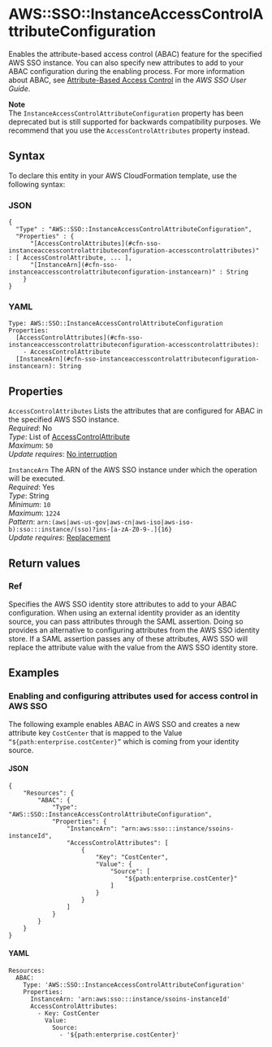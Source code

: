 # AWS::SSO::InstanceAccessControlAttributeConfiguration<a name="aws-resource-sso-instanceaccesscontrolattributeconfiguration"></a>

Enables the attribute\-based access control \(ABAC\) feature for the specified AWS SSO instance\. You can also specify new attributes to add to your ABAC configuration during the enabling process\. For more information about ABAC, see [Attribute\-Based Access Control](https://docs.aws.amazon.com/singlesignon/latest/userguide/abac.html) in the *AWS SSO User Guide*\.

**Note**  
The `InstanceAccessControlAttributeConfiguration` property has been deprecated but is still supported for backwards compatibility purposes\. We recommend that you use the `AccessControlAttributes` property instead\.

## Syntax<a name="aws-resource-sso-instanceaccesscontrolattributeconfiguration-syntax"></a>

To declare this entity in your AWS CloudFormation template, use the following syntax:

### JSON<a name="aws-resource-sso-instanceaccesscontrolattributeconfiguration-syntax.json"></a>

```
{
  "Type" : "AWS::SSO::InstanceAccessControlAttributeConfiguration",
  "Properties" : {
      "[AccessControlAttributes](#cfn-sso-instanceaccesscontrolattributeconfiguration-accesscontrolattributes)" : [ AccessControlAttribute, ... ],
      "[InstanceArn](#cfn-sso-instanceaccesscontrolattributeconfiguration-instancearn)" : String
    }
}
```

### YAML<a name="aws-resource-sso-instanceaccesscontrolattributeconfiguration-syntax.yaml"></a>

```
Type: AWS::SSO::InstanceAccessControlAttributeConfiguration
Properties: 
  [AccessControlAttributes](#cfn-sso-instanceaccesscontrolattributeconfiguration-accesscontrolattributes): 
    - AccessControlAttribute
  [InstanceArn](#cfn-sso-instanceaccesscontrolattributeconfiguration-instancearn): String
```

## Properties<a name="aws-resource-sso-instanceaccesscontrolattributeconfiguration-properties"></a>

`AccessControlAttributes`  <a name="cfn-sso-instanceaccesscontrolattributeconfiguration-accesscontrolattributes"></a>
Lists the attributes that are configured for ABAC in the specified AWS SSO instance\.  
*Required*: No  
*Type*: List of [AccessControlAttribute](aws-properties-sso-instanceaccesscontrolattributeconfiguration-accesscontrolattribute.md)  
*Maximum*: `50`  
*Update requires*: [No interruption](https://docs.aws.amazon.com/AWSCloudFormation/latest/UserGuide/using-cfn-updating-stacks-update-behaviors.html#update-no-interrupt)

`InstanceArn`  <a name="cfn-sso-instanceaccesscontrolattributeconfiguration-instancearn"></a>
The ARN of the AWS SSO instance under which the operation will be executed\.  
*Required*: Yes  
*Type*: String  
*Minimum*: `10`  
*Maximum*: `1224`  
*Pattern*: `arn:(aws|aws-us-gov|aws-cn|aws-iso|aws-iso-b):sso:::instance/(sso)?ins-[a-zA-Z0-9-.]{16}`  
*Update requires*: [Replacement](https://docs.aws.amazon.com/AWSCloudFormation/latest/UserGuide/using-cfn-updating-stacks-update-behaviors.html#update-replacement)

## Return values<a name="aws-resource-sso-instanceaccesscontrolattributeconfiguration-return-values"></a>

### Ref<a name="aws-resource-sso-instanceaccesscontrolattributeconfiguration-return-values-ref"></a>

Specifies the AWS SSO identity store attributes to add to your ABAC configuration\. When using an external identity provider as an identity source, you can pass attributes through the SAML assertion\. Doing so provides an alternative to configuring attributes from the AWS SSO identity store\. If a SAML assertion passes any of these attributes, AWS SSO will replace the attribute value with the value from the AWS SSO identity store\.

## Examples<a name="aws-resource-sso-instanceaccesscontrolattributeconfiguration--examples"></a>



### Enabling and configuring attributes used for access control in AWS SSO<a name="aws-resource-sso-instanceaccesscontrolattributeconfiguration--examples--Enabling_and_configuring_attributes_used_for_access_control_in_"></a>

The following example enables ABAC in AWS SSO and creates a new attribute key `CostCenter` that is mapped to the Value `“${path:enterprise.costCenter}”` which is coming from your identity source\.

#### JSON<a name="aws-resource-sso-instanceaccesscontrolattributeconfiguration--examples--Enabling_and_configuring_attributes_used_for_access_control_in_--json"></a>

```
{
    "Resources": {
        "ABAC": {
            "Type": "AWS::SSO::InstanceAccessControlAttributeConfiguration",
            "Properties": {
                "InstanceArn": "arn:aws:sso:::instance/ssoins-instanceId",
                "AccessControlAttributes": [
                    {
                        "Key": "CostCenter",
                        "Value": {
                            "Source": [
                                "${path:enterprise.costCenter}"
                            ]
                        }
                    }
                ]
            }
        }
    }
}
```

#### YAML<a name="aws-resource-sso-instanceaccesscontrolattributeconfiguration--examples--Enabling_and_configuring_attributes_used_for_access_control_in_--yaml"></a>

```
Resources:
  ABAC:
    Type: 'AWS::SSO::InstanceAccessControlAttributeConfiguration'
    Properties:
      InstanceArn: 'arn:aws:sso:::instance/ssoins-instanceId'
      AccessControlAttributes:
        - Key: CostCenter
          Value:
            Source:
              - '${path:enterprise.costCenter}'
```